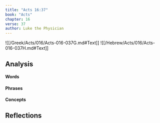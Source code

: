 ```yaml
---
title: "Acts 16:37"
book: "Acts"
chapter: 16
verse: 37
author: Luke the Physician
---
```

![[/Greek/Acts/016/Acts-016-037G.md#Text]]
![[/Hebrew/Acts/016/Acts-016-037H.md#Text]]

## Analysis

#### Words

#### Phrases

#### Concepts

## Reflections
